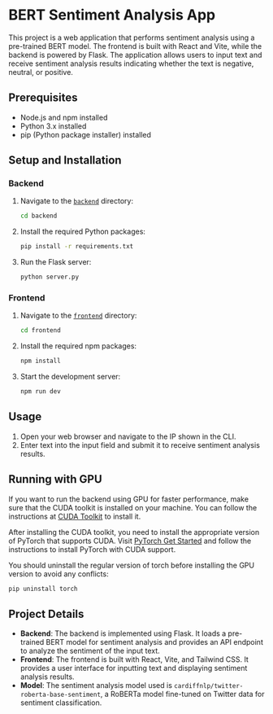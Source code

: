 # BERT Sentiment Analysis App

This project is a web application that performs sentiment analysis using a pre-trained BERT model. The frontend is built with React and Vite, while the backend is powered by Flask. The application allows users to input text and receive sentiment analysis results indicating whether the text is negative, neutral, or positive.

## Prerequisites

- Node.js and npm installed
- Python 3.x installed
- pip (Python package installer) installed

## Setup and Installation

### Backend

1. Navigate to the [`backend`](command:_github.copilot.openRelativePath?%5B%7B%22scheme%22%3A%22file%22%2C%22authority%22%3A%22%22%2C%22path%22%3A%22%2FD%3A%2FWeb%20Development%2FProjects%2FBERT%20Testing%2Fbackend%22%2C%22query%22%3A%22%22%2C%22fragment%22%3A%22%22%7D%2C%2208853fac-bf0d-47a7-a12a-e5fecfabbf59%22%5D "d:\Web Development\Projects\BERT Testing\backend") directory:

    ```sh
    cd backend
    ```

2. Install the required Python packages:

    ```sh
    pip install -r requirements.txt
    ```

3. Run the Flask server:

    ```sh
    python server.py
    ```

### Frontend

1. Navigate to the [`frontend`](command:_github.copilot.openRelativePath?%5B%7B%22scheme%22%3A%22file%22%2C%22authority%22%3A%22%22%2C%22path%22%3A%22%2FD%3A%2FWeb%20Development%2FProjects%2FBERT%20Testing%2Ffrontend%22%2C%22query%22%3A%22%22%2C%22fragment%22%3A%22%22%7D%2C%2208853fac-bf0d-47a7-a12a-e5fecfabbf59%22%5D "d:\Web Development\Projects\BERT Testing\frontend") directory:

    ```sh
    cd frontend
    ```

2. Install the required npm packages:

    ```sh
    npm install
    ```

3. Start the development server:

    ```sh
    npm run dev
    ```

## Usage

1. Open your web browser and navigate to the IP shown in the CLI.
2. Enter text into the input field and submit it to receive sentiment analysis results.

## Running with GPU

If you want to run the backend using GPU for faster performance, make sure that the CUDA toolkit is installed on your machine. You can follow the instructions at [CUDA Toolkit](https://developer.nvidia.com/cuda-toolkit) to install it.

After installing the CUDA toolkit, you need to install the appropriate version of PyTorch that supports CUDA. Visit [PyTorch Get Started](https://pytorch.org/get-started/locally/) and follow the instructions to install PyTorch with CUDA support.

You should uninstall the regular version of torch before installing the GPU version to avoid any conflicts:

```sh
pip uninstall torch
```

## Project Details

- **Backend**: The backend is implemented using Flask. It loads a pre-trained BERT model for sentiment analysis and provides an API endpoint to analyze the sentiment of the input text.
- **Frontend**: The frontend is built with React, Vite, and Tailwind CSS. It provides a user interface for inputting text and displaying sentiment analysis results.
- **Model**: The sentiment analysis model used is `cardiffnlp/twitter-roberta-base-sentiment`, a RoBERTa model fine-tuned on Twitter data for sentiment classification.
